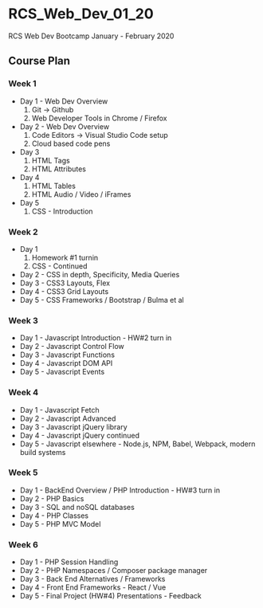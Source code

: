# RCS_Web_Dev_01_20
RCS Web Dev Bootcamp January - February 2020

## Course Plan

### Week 1

* Day 1 - Web Dev Overview
  1. Git -> Github
  2. Web Developer Tools in Chrome / Firefox
* Day 2 - Web Dev Overview
  1. Code Editors -> Visual Studio Code setup
  2. Cloud based code pens
* Day 3
  1. HTML Tags
  2. HTML Attributes
* Day 4 
  1. HTML Tables
  2. HTML Audio / Video / iFrames
* Day 5
  1. CSS - Introduction
  

### Week 2
* Day 1
  1. Homework #1 turnin
  2. CSS - Continued
* Day 2 - CSS in depth, Specificity, Media Queries
* Day 3 - CSS3 Layouts, Flex
* Day 4 - CSS3 Grid Layouts
* Day 5 - CSS Frameworks / Bootstrap / Bulma et al
### Week 3
* Day 1 - Javascript Introduction - HW#2 turn in
* Day 2 - Javascript Control Flow
* Day 3 - Javascript Functions
* Day 4 - Javascript DOM API
* Day 5 - Javascript Events
### Week 4
* Day 1 - Javascript Fetch
* Day 2 - Javascript Advanced
* Day 3 - Javascript jQuery library
* Day 4 - Javascript jQuery continued
* Day 5 - Javascript elsewhere - Node.js, NPM, Babel, Webpack, modern build systems
### Week 5
* Day 1 - BackEnd Overview / PHP Introduction - HW#3 turn in
* Day 2 - PHP Basics
* Day 3 - SQL and noSQL databases
* Day 4 - PHP Classes 
* Day 5 - PHP MVC Model
### Week 6
* Day 1 - PHP Session Handling
* Day 2 - PHP Namespaces / Composer package manager
* Day 3 - Back End Alternatives / Frameworks
* Day 4 - Front End Frameworks - React / Vue
* Day 5 - Final Project (HW#4) Presentations - Feedback

